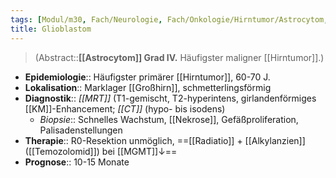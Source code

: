 ```yaml
---
tags: [Modul/m30, Fach/Neurologie, Fach/Onkologie/Hirntumor/Astrocytom, Art/Pathologie]
title: Glioblastom
---
```

> (Abstract::**[[Astrocytom]] Grad IV.** Häufigster maligner [[Hirntumor]].)
- **Epidemiologie**:: Häufigster primärer [[Hirntumor]], 60-70 J.
- **Lokalisation**:: Marklager [[Großhirn]], schmetterlingsförmig
- **Diagnostik**:: *[[MRT]]* (T1-gemischt, T2-hyperintens, girlandenförmiges [[KM]]-Enhancement; *[[CT]]* (hypo- bis isodens)
	- *Biopsie*:: Schnelles Wachstum, [[Nekrose]], Gefäßproliferation, Palisadenstellungen
- **Therapie**:: R0-Resektion unmöglich, ==[[Radiatio]] + [[Alkylanzien]] ([[Temozolomid]]) bei [[MGMT]]↓==
- **Prognose**:: 10-15 Monate